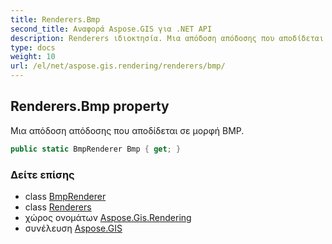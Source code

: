 ```yaml
---
title: Renderers.Bmp
second_title: Αναφορά Aspose.GIS για .NET API
description: Renderers ιδιοκτησία. Μια απόδοση απόδοσης που αποδίδεται σε μορφή BMP.
type: docs
weight: 10
url: /el/net/aspose.gis.rendering/renderers/bmp/
---
```

## Renderers.Bmp property

Μια απόδοση απόδοσης που αποδίδεται σε μορφή BMP.

```csharp
public static BmpRenderer Bmp { get; }
```

### Δείτε επίσης

* class [BmpRenderer](../../../aspose.gis.rendering.formats.bmp/bmprenderer/)
* class [Renderers](../)
* χώρος ονομάτων [Aspose.Gis.Rendering](../../renderers/)
* συνέλευση [Aspose.GIS](../../../)


